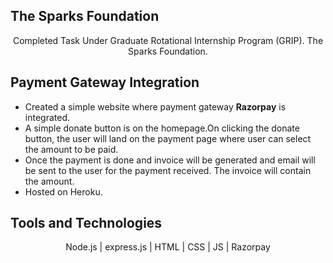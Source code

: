 ## The Sparks Foundation
<p align="center">Completed Task Under Graduate Rotational Internship Program (GRIP). The Sparks Foundation.
  
## Payment Gateway Integration

- Created a simple website where payment gateway <strong>Razorpay</strong> is integrated.
- A simple donate button is on the homepage.On clicking the donate button, the user will land on the payment page where user can select the amount to be paid.
- Once the payment is done and invoice will be generated and email will be sent to the user for the payment received. The invoice will contain the amount.
- Hosted on Heroku.

## Tools and Technologies
<p align="center">Node.js | express.js | HTML | CSS | JS | Razorpay

